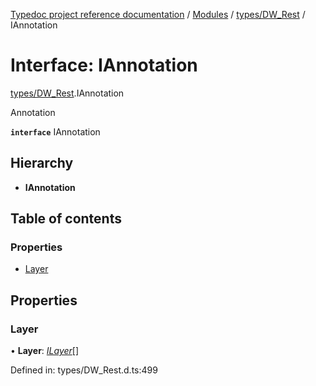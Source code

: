 [Typedoc project reference documentation](../README.md) / [Modules](../modules.md) / [types/DW_Rest](../modules/types_dw_rest.md) / IAnnotation

# Interface: IAnnotation

[types/DW_Rest](../modules/types_dw_rest.md).IAnnotation

Annotation

**`interface`** IAnnotation

## Hierarchy

* **IAnnotation**

## Table of contents

### Properties

- [Layer](types_dw_rest.iannotation.md#layer)

## Properties

### Layer

• **Layer**: [*ILayer*](types_dw_rest.ilayer.md)[]

Defined in: types/DW_Rest.d.ts:499
